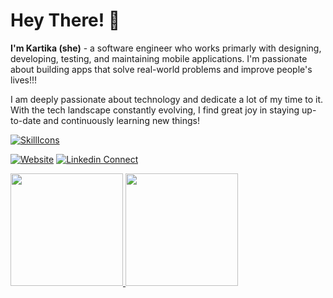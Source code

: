 # Hey There! 👋
**I'm Kartika (she)** - a software engineer who works primarly with designing, developing, testing, and maintaining mobile applications. I'm passionate about building apps that solve real-world problems and improve people's lives!!!

I am deeply passionate about technology and dedicate a lot of my time to it. With the tech landscape constantly evolving, I find great joy in staying up-to-date and continuously learning new things!

[![SkillIcons](https://skillicons.dev/icons?i=kotlin,java,flutter,dart,swift,figma,go)](https://skillicons.dev)<br/>

[![Website](https://img.shields.io/website?label=kartikasw&style=for-the-badge&url=http%3A%2F%2Fkartikasw-web.pages.dev)](https://kartikasw-web.pages.dev)
[![Linkedin Connect](https://img.shields.io/static/v1?label=Linkedin&message=Connect&color=blue&style=for-the-badge&logo=linkedin&logoColor=skyblue)](https://linkedin.com/in/kartikasw)

<p align="left">
<a href="https://github.com/arceister">
  <img height="180em" src="https://github-readme-stats-eight-theta.vercel.app/api?username=arceister&show_icons=true&include_all_commits=true&count_private=true"/>
  <img height="180em" src="https://github-readme-stats-eight-theta.vercel.app/api/top-langs/?username=kartikasw&layout=compact&langs_count=7"/>
</a>
</p>


